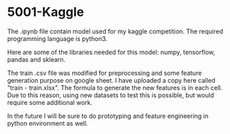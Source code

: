 # 5001-Kaggle

The .ipynb file contain model used for my kaggle competition.
The required programming language is python3.

Here are some of the libraries needed for this model:
numpy, tensorflow, pandas and sklearn.

The train .csv file was modified for preprocessing and some feature generation purpose on google sheet.
I have uploaded a copy here called "train - train.xlsx". The formula to generate the new features is in each cell.
Due to this reason, using new datasets to test this is possible, but would require some additional work.

In the future I will be sure to do prototyping and feature engineering in python environment as well.
